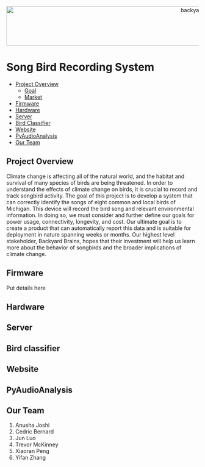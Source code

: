 
<p align="center">
    <img alt="backyard_brain" src="/Users/Francis_Luo/Documents/SongBird/img/logo.png" height="104" width="1000">
</p>


# Song Bird Recording System


- [Project Overview](#project-overview)
	- [Goal]()
	- [Market]()
- [Firmware](#firmware)
- [Hardware](#hardware)
- [Server](#server)
- [Bird Classifier](#bird-classifier)
- [Website](#website)
- [PyAudioAnalysis](#pyaudioanalysis)
- [Our Team](#our-team)

## Project Overview

Climate change is affecting all of the natural world, and the habitat and survival of many species of birds are being threatened. In order to understand the effects of climate change on birds, it is crucial to record and track songbird activity. The goal of this project is to develop a system that can correctly identify the songs of eight common and local birds of Michigan. This device will record the bird song and relevant environmental information. In doing so, we must consider and further define our goals for power usage, connectivity, longevity, and cost. Our ultimate goal is to create a product that can automatically report this data and is suitable for deployment in nature spanning weeks or months. Our highest level stakeholder, Backyard Brains, hopes that their investment will help us learn more about the behavior of songbirds and the broader implications of climate change.


## Firmware

Put details here

## Hardware



## Server


## Bird classifier



## Website


## PyAudioAnalysis


## Our Team

1. Anusha Joshi
2. Cedric Bernard
3. Jun Luo
4. Trevor McKinney
5. Xiaoran Peng
6. Yifan Zhang



